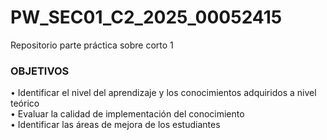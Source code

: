 # PW_SEC01_C2_2025_00052415
Repositorio parte práctica sobre corto 1

### OBJETIVOS
• Identificar el nivel del aprendizaje y los conocimientos adquiridos a nivel teórico <br>
• Evaluar la calidad de implementación del conocimiento <br>
• Identificar las áreas de mejora de los estudiantes

